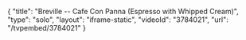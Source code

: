{
    "title": "Breville -- Cafe Con Panna (Espresso with Whipped Cream)",
    "type": "solo",
    "layout": "iframe-static",
    "videoId": "3784021",
    "url": "\/tvpembed\/3784021"
}